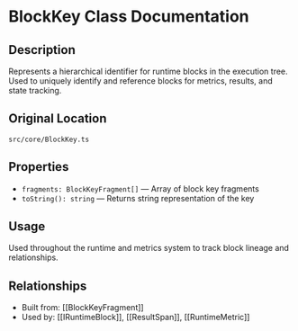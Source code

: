# BlockKey Class Documentation

## Description
Represents a hierarchical identifier for runtime blocks in the execution tree. Used to uniquely identify and reference blocks for metrics, results, and state tracking.

## Original Location
`src/core/BlockKey.ts`

## Properties
- `fragments: BlockKeyFragment[]` — Array of block key fragments
- `toString(): string` — Returns string representation of the key

## Usage
Used throughout the runtime and metrics system to track block lineage and relationships.

## Relationships
- Built from: [[BlockKeyFragment]]
- Used by: [[IRuntimeBlock]], [[ResultSpan]], [[RuntimeMetric]]
